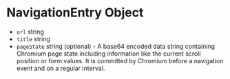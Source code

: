 # NavigationEntry Object

* `url` string
* `title` string
* `pageState` string (optional) - A base64 encoded data string containing Chromium page state
  including information like the current scroll position or form values. It is committed by
  Chromium before a navigation event and on a regular interval.
